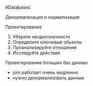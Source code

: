 #Databases

Денормализация и нормализация

Проектирование

1. Уберите неоднозначности
2. Определите ключевые обьекты
3. Проанализируйте отношения
4. Исследуйте действия

Проектирование больших баз данных

* join работает очень медленно
* нужно денормализовать данные

